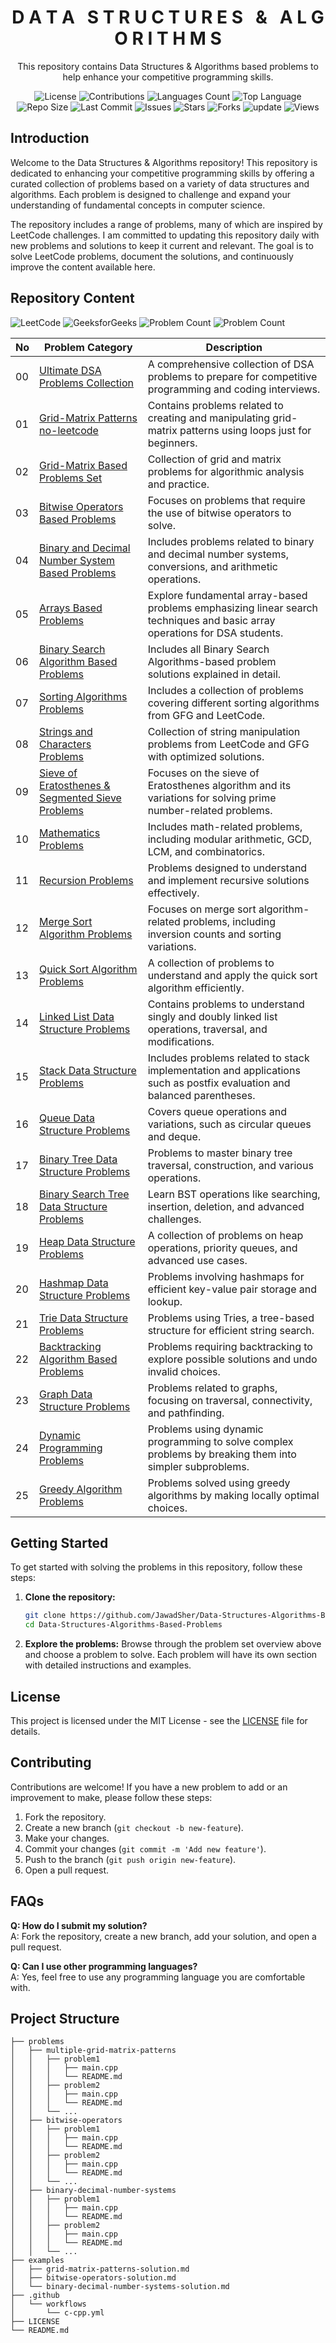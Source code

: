 <h1 align='center'>D A T A &nbsp; S T R U C T U R E S &nbsp; &amp; &nbsp; A L G O R I T H M S</h1>

<p align='center'>This repository contains Data Structures & Algorithms based problems to help enhance your competitive programming skills.</p>

<p align="center">
  <img src="https://img.shields.io/github/license/JawadSher/Data-Structures-Algorithms-Based-Problems" alt="License">
  <img src="https://img.shields.io/badge/contributions-welcome-brightgreen.svg?style=flat" alt="Contributions">
  <img src="https://img.shields.io/github/languages/count/JawadSher/Data-Structures-Algorithms-Based-Problems" alt="Languages Count">
  <img src="https://img.shields.io/github/languages/top/JawadSher/Data-Structures-Algorithms-Based-Problems" alt="Top Language">
  <img src="https://img.shields.io/github/repo-size/JawadSher/Data-Structures-Algorithms-Based-Problems" alt="Repo Size">
  <img src="https://img.shields.io/github/last-commit/JawadSher/Data-Structures-Algorithms-Based-Problems" alt="Last Commit">
  <img src="https://img.shields.io/github/issues/JawadSher/Data-Structures-Algorithms-Based-Problems" alt="Issues">
  <img src="https://img.shields.io/github/stars/JawadSher/Data-Structures-Algorithms-Based-Problems" alt="Stars">
  <img src="https://img.shields.io/github/forks/JawadSher/Data-Structures-Algorithms-Based-Problems" alt="Forks">
  <img src='https://img.shields.io/badge/update-daily-blue' alt="update">
  <img src="https://komarev.com/ghpvc/?username=JawadSher&label=Views&color=blueviolet&style=flat" alt="Views">
</p>

## Introduction

Welcome to the Data Structures & Algorithms repository! This repository is dedicated to enhancing your competitive programming skills by offering a curated collection of problems based on a variety of data structures and algorithms. Each problem is designed to challenge and expand your understanding of fundamental concepts in computer science.

The repository includes a range of problems, many of which are inspired by LeetCode challenges. I am committed to updating this repository daily with new problems and solutions to keep it current and relevant. The goal is to solve LeetCode problems, document the solutions, and continuously improve the content available here.

## Repository Content
<p>
<img src="https://img.shields.io/badge/solved%20problems%20count-163-orange?logo=leetcode" alt="LeetCode">
<img src="https://img.shields.io/badge/solved%20problems%20count-153-darkgreen?logo=geeksforGeeks" alt="GeeksforGeeks">
<img src="https://img.shields.io/badge/total%20general%20problems%20count-79-blue" alt="Problem Count">
<img src="https://img.shields.io/badge/total%20problems%20count-395-blue" alt="Problem Count">
</p>

| No  | Problem Category                                                                                       | Description                                                                                         |
|-----|--------------------------------------------------------------------------------------------------------|-----------------------------------------------------------------------------------------------------|
| 00  | [Ultimate DSA Problems Collection](https://github.com/JawadSher/DSA-LeetCode-GFG-Problems-Repository/tree/main/00%20-%20Ultimate%20DSA%20Problems%20Collection) | A comprehensive collection of DSA problems to prepare for competitive programming and coding interviews. |
| 01  | [Grid-Matrix Patterns no-leetcode](https://github.com/JawadSher/DSA-LeetCode-GFG-Problems-Repository/tree/main/01%20-%20Grid-Matrix%20Patterns%20no-leetcode) | Contains problems related to creating and manipulating grid-matrix patterns using loops just for beginners. |
| 02  | [Grid-Matrix Based Problems Set](https://github.com/JawadSher/DSA-LeetCode-GFG-Problems-Repository/tree/main/02%20-%20Grid-Matrix%20Based%20Problems%20Set) | Collection of grid and matrix problems for algorithmic analysis and practice.                       |
| 03  | [Bitwise Operators Based Problems](https://github.com/JawadSher/DSA-LeetCode-GFG-Problems-Repository/tree/main/03%20-%20Bitwise%20Operators%20Based%20Problems) | Focuses on problems that require the use of bitwise operators to solve.                             |
| 04  | [Binary and Decimal Number System Based Problems](https://github.com/JawadSher/DSA-LeetCode-GFG-Problems-Repository/tree/main/04%20-%20Binary%20and%20Decimal%20Number%20System%20Based%20Problems) | Includes problems related to binary and decimal number systems, conversions, and arithmetic operations. |
| 05  | [Arrays Based Problems](https://github.com/JawadSher/DSA-LeetCode-GFG-Problems-Repository/tree/main/05%20-%20Arrays%20Based%20Problems) | Explore fundamental array-based problems emphasizing linear search techniques and basic array operations for DSA students. |
| 06  | [Binary Search Algorithm Based Problems](https://github.com/JawadSher/DSA-LeetCode-GFG-Problems-Repository/tree/main/06%20-%20Binary%20Search%20Algorithm%20Based%20Problems) | Includes all Binary Search Algorithms-based problem solutions explained in detail.                  |
| 07  | [Sorting Algorithms Problems](https://github.com/JawadSher/DSA-LeetCode-GFG-Problems-Repository/tree/main/07%20-%20Sorting%20Algorithms%20Problems) | Includes a collection of problems covering different sorting algorithms from GFG and LeetCode.      |
| 08  | [Strings and Characters Problems](https://github.com/JawadSher/DSA-LeetCode-GFG-Problems-Repository/tree/main/08%20-%20Strings%20and%20Characters%20Problems) | Collection of string manipulation problems from LeetCode and GFG with optimized solutions.          |
| 09  | [Sieve of Eratosthenes & Segmented Sieve Problems](https://github.com/JawadSher/DSA-LeetCode-GFG-Problems-Repository/tree/main/09%20-%20Sieve%20of%20Eratosthenes%20&%20Segmented%20Sieve%20Problems) | Focuses on the sieve of Eratosthenes algorithm and its variations for solving prime number-related problems. |
| 10  | [Mathematics Problems](https://github.com/JawadSher/DSA-LeetCode-GFG-Problems-Repository/tree/main/10%20-%20Mathematics%20Problems) | Includes math-related problems, including modular arithmetic, GCD, LCM, and combinatorics.           |
| 11  | [Recursion Problems](https://github.com/JawadSher/DSA-LeetCode-GFG-Problems-Repository/tree/main/11%20-%20Recursion%20Problems) | Problems designed to understand and implement recursive solutions effectively.                      |
| 12  | [Merge Sort Algorithm Problems](https://github.com/JawadSher/DSA-LeetCode-GFG-Problems-Repository/tree/main/12%20-%20Merge%20Sort%20Algorithm%20Problems) | Focuses on merge sort algorithm-related problems, including inversion counts and sorting variations. |
| 13  | [Quick Sort Algorithm Problems](https://github.com/JawadSher/DSA-LeetCode-GFG-Problems-Repository/tree/main/13%20-%20Quick%20Sort%20Algorithm%20Problems) | A collection of problems to understand and apply the quick sort algorithm efficiently.              |
| 14  | [Linked List Data Structure Problems](https://github.com/JawadSher/DSA-LeetCode-GFG-Problems-Repository/tree/main/14%20-%20Linked%20List%20Data%20Structure%20Problems) | Contains problems to understand singly and doubly linked list operations, traversal, and modifications. |
| 15  | [Stack Data Structure Problems](https://github.com/JawadSher/DSA-LeetCode-GFG-Problems-Repository/tree/main/15%20-%20Stack%20Data%20Structure%20Problems) | Includes problems related to stack implementation and applications such as postfix evaluation and balanced parentheses. |
| 16  | [Queue Data Structure Problems](https://github.com/JawadSher/DSA-LeetCode-GFG-Problems-Repository/tree/main/16%20-%20Queue%20Data%20Structure%20Problems) | Covers queue operations and variations, such as circular queues and deque.                           |
| 17  | [Binary Tree Data Structure Problems](https://github.com/JawadSher/DSA-LeetCode-GFG-Problems-Repository/tree/main/17%20-%20Binary%20Tree%20Data%20Structure%20Problems) | Problems to master binary tree traversal, construction, and various operations.                     |
| 18  | [Binary Search Tree Data Structure Problems](https://github.com/JawadSher/DSA-LeetCode-GFG-Problems-Repository/tree/main/18%20-%20Binary%20Search%20Tree%20Data%20Structure%20Problems) | Learn BST operations like searching, insertion, deletion, and advanced challenges.                  |
| 19  | [Heap Data Structure Problems](https://github.com/JawadSher/DSA-LeetCode-GFG-Problems-Repository/tree/main/19%20-%20Heap%20Data%20Structure%20Problems) | A collection of problems on heap operations, priority queues, and advanced use cases.               |
| 20  | [Hashmap Data Structure Problems](https://github.com/JawadSher/DSA-LeetCode-GFG-Problems-Repository/tree/main/20%20-%20Hashmap%20Data%20Structure%20Problems) | Problems involving hashmaps for efficient key-value pair storage and lookup. |
| 21  | [Trie Data Structure Problems](https://github.com/JawadSher/DSA-LeetCode-GFG-Problems-Repository/tree/main/21%20-%20Trie%20Data%20Structure%20Problems) | Problems using Tries, a tree-based structure for efficient string search. |
| 22  | [Backtracking Algorithm Based Problems](https://github.com/JawadSher/DSA-LeetCode-GFG-Problems-Repository/tree/main/22%20-%20Backtracking%20Algorithm%20Based%20Problems) | Problems requiring backtracking to explore possible solutions and undo invalid choices. |
| 23  | [Graph Data Structure Problems](https://github.com/JawadSher/DSA-LeetCode-GFG-Problems-Repository/tree/main/23%20-%20Graph%20Data%20Structure%20Problems) | Problems related to graphs, focusing on traversal, connectivity, and pathfinding. |
| 24  | [Dynamic Programming Problems](https://github.com/JawadSher/DSA-LeetCode-GFG-Problems-Repository/tree/main/24%20-%20Dynamic%20Programming%20Problems) | Problems using dynamic programming to solve complex problems by breaking them into simpler subproblems. |
| 25  | [Greedy Algorithm Problems](https://github.com/JawadSher/DSA-LeetCode-GFG-Problems-Repository/tree/main/25%20-%20Greedy%20Algorithm%20Problems) | Problems solved using greedy algorithms by making locally optimal choices. |


## Getting Started
To get started with solving the problems in this repository, follow these steps:

1. **Clone the repository:**
    ```sh
    git clone https://github.com/JawadSher/Data-Structures-Algorithms-Based-Problems.git
    cd Data-Structures-Algorithms-Based-Problems
    ```

2. **Explore the problems:**
    Browse through the problem set overview above and choose a problem to solve. Each problem will have its own section with detailed instructions and examples.

## License

This project is licensed under the MIT License - see the [LICENSE](LICENSE) file for details.

## Contributing

Contributions are welcome! If you have a new problem to add or an improvement to make, please follow these steps:

1. Fork the repository.
2. Create a new branch (`git checkout -b new-feature`).
3. Make your changes.
4. Commit your changes (`git commit -m 'Add new feature'`).
5. Push to the branch (`git push origin new-feature`).
6. Open a pull request.

## FAQs

**Q: How do I submit my solution?**  
A: Fork the repository, create a new branch, add your solution, and open a pull request.

**Q: Can I use other programming languages?**  
A: Yes, feel free to use any programming language you are comfortable with.

## Project Structure

```plaintext
├── problems
│   ├── multiple-grid-matrix-patterns
│   │   ├── problem1
│   │   │   ├── main.cpp
│   │   │   └── README.md
│   │   ├── problem2
│   │   │   ├── main.cpp
│   │   │   └── README.md
│   │   └── ...
│   ├── bitwise-operators
│   │   ├── problem1
│   │   │   ├── main.cpp
│   │   │   └── README.md
│   │   ├── problem2
│   │   │   ├── main.cpp
│   │   │   └── README.md
│   │   └── ...
│   ├── binary-decimal-number-systems
│   │   ├── problem1
│   │   │   ├── main.cpp
│   │   │   └── README.md
│   │   ├── problem2
│   │   │   ├── main.cpp
│   │   │   └── README.md
│   │   └── ...
├── examples
│   ├── grid-matrix-patterns-solution.md
│   ├── bitwise-operators-solution.md
│   └── binary-decimal-number-systems-solution.md
├── .github
│   └── workflows
│       └── c-cpp.yml
├── LICENSE
└── README.md

